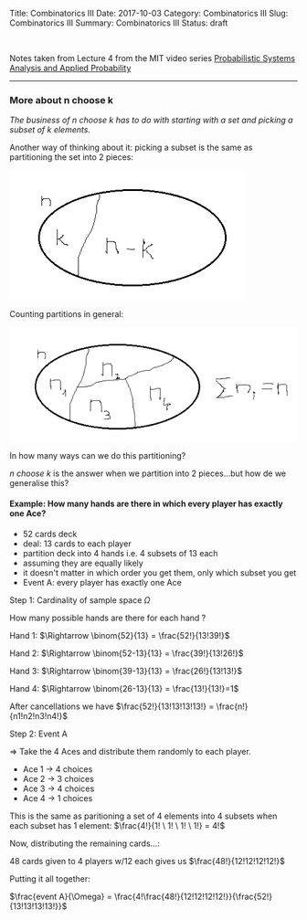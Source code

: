 Title: Combinatorics III
Date: 2017-10-03
Category: Combinatorics III
Slug: Combinatorics III
Summary: Combinatorics III
Status: draft


<br>

Notes taken from Lecture 4 from the MIT video series [Probabilistic Systems Analysis and Applied Probability](https://ocw.mit.edu/courses/electrical-engineering-and-computer-science/6-041-probabilistic-systems-analysis-and-applied-probability-fall-2010/video-lectures/)
         
---
### More about n choose k

*The business of n choose k has to do with starting with a set and picking a subset of k elements.*

Another way of thinking about it: picking a subset is the same as partitioning the set into 2 pieces:

![](img/nchoosek_1.png)

Counting partitions in general:

![](img/nchoosek_2.png)

In how many ways can we do this partitioning?

*n choose k* is the answer when we partition into 2 pieces...but how de we generalise this?

#### Example: How many hands are there in which every player has exactly one Ace?

* 52 cards deck
* deal: 13 cards to each player
* partition deck into 4 hands i.e. 4 subsets of 13 each
* assuming they are equally likely
* it doesn't matter in which order you get them, only which subset you get
* Event A: every player has exactly one Ace

Step 1: Cardinality of sample space $\Omega$ 

How many possible hands are there for each hand ?

Hand 1: $\Rightarrow \binom{52}{13} = \frac{52!}{13!39!}$

Hand 2: $\Rightarrow \binom{52-13}{13} = \frac{39!}{13!26!}$

Hand 3: $\Rightarrow \binom{39-13}{13} = \frac{26!}{13!13!}$

Hand 4: $\Rightarrow \binom{26-13}{13} = \frac{13!}{13!}=1$

After cancellations we have $\frac{52!}{13!13!13!13!} = \frac{n!}{n1!n2!n3!n4!}$

Step 2: Event A

$\Rightarrow$ Take the 4 Aces and distribute them randomly to each player.

* Ace 1 -> 4 choices
* Ace 2 -> 3 choices
* Ace 3 -> 4 choices
* Ace 4 -> 1 choices

This is the same as paritioning a set of 4 elements into 4 subsets when each subset has 1 element:
$\frac{4!}{1! \ 1! \ 1! \ 1!} = 4!$

Now, distributing the remaining cards...: 

48 cards given to 4 players w/12 each gives us $\frac{48!}{12!12!12!12!}$

Putting it all together:

$\frac{event A}{\Omega} = \frac{4!\frac{48!}{12!12!12!12!}}{\frac{52!}{13!13!13!13!}}$

  
  
  
  
  
  



